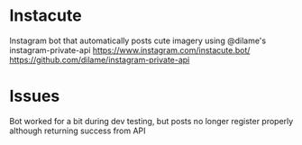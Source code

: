 # Instacute
Instagram bot that automatically posts cute imagery using @dilame's instagram-private-api
https://www.instagram.com/instacute.bot/
https://github.com/dilame/instagram-private-api

# Issues
Bot worked for a bit during dev testing, but posts no longer register properly although returning success from API

